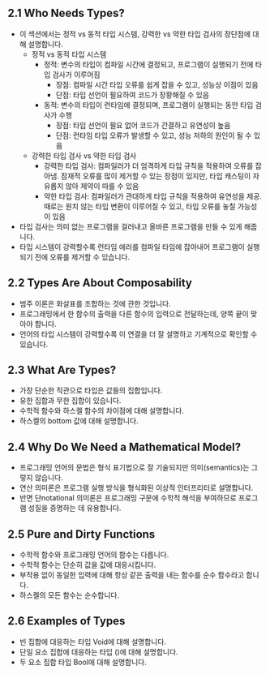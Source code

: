 ## 2.1 Who Needs Types?
- 이 섹션에서는 정적 vs 동적 타입 시스템, 강력한 vs 약한 타입 검사의 장단점에 대해 설명합니다.
    - 정적 vs 동적 타입 시스템
        - 정적: 변수의 타입이 컴파일 시간에 결정되고, 프로그램이 실행되기 전에 타입 검사가 이루어짐
            - 장점: 컴파일 시간 타입 오류를 쉽게 잡을 수 있고, 성능상 이점이 있음
            - 단점: 타입 선언이 필요하여 코드가 장황해질 수 있음
        - 동적: 변수의 타입이 런타임에 결정되며, 프로그램이 실행되는 동안 타입 검사가 수행
            - 장점: 타입 선언이 필요 없어 코드가 간결하고 유연성이 높음
            - 단점: 런타임 타입 오류가 발생할 수 있고, 성능 저하의 원인이 될 수 있음
    - 강력한 타입 검사 vs 약한 타입 검사
        - 강력한 타입 검사: 컴파일러가 더 엄격하게 타입 규칙을 적용하여 오류를 잡아냄. 잠재적 오류를 많이 제거할 수 있는 장점이 있지만, 타입 캐스팅이 자유롭지 않아 제약이 따를 수 있음
        - 약한 타입 검사: 컴파일러가 관대하게 타입 규칙을 적용하여 유연성을 제공. 때로는 원치 않는 타입 변환이 이루어질 수 있고, 타입 오류를 놓칠 가능성이 있음
- 타입 검사는 의미 없는 프로그램을 걸러내고 올바른 프로그램을 만들 수 있게 해줍니다.
- 타입 시스템이 강력할수록 런타임 에러를 컴파일 타임에 잡아내어 프로그램이 실행되기 전에 오류를 제거할 수 있습니다.

## 2.2 Types Are About Composability
- 범주 이론은 화살표를 조합하는 것에 관한 것입니다.
- 프로그래밍에서 한 함수의 출력을 다른 함수의 입력으로 전달하는데, 양쪽 끝이 맞아야 합니다.
- 언어의 타입 시스템이 강력할수록 이 연결을 더 잘 설명하고 기계적으로 확인할 수 있습니다.

## 2.3 What Are Types?
- 가장 단순한 직관으로 타입은 값들의 집합입니다.
- 유한 집합과 무한 집합이 있습니다.
- 수학적 함수와 하스켈 함수의 차이점에 대해 설명합니다.
- 하스켈의 bottom 값에 대해 설명합니다.

## 2.4 Why Do We Need a Mathematical Model?
- 프로그래밍 언어의 문법은 형식 표기법으로 잘 기술되지만 의미(semantics)는 그렇지 않습니다.
- 연산 의미론은 프로그램 실행 방식을 형식화된 이상적 인터프리터로 설명합니다.
- 반면 단notational 의미론은 프로그래밍 구문에 수학적 해석을 부여하므로 프로그램 성질을 증명하는 데 유용합니다.

## 2.5 Pure and Dirty Functions
- 수학적 함수와 프로그래밍 언어의 함수는 다릅니다.
- 수학적 함수는 단순히 값을 값에 대응시킵니다.
- 부작용 없이 동일한 입력에 대해 항상 같은 출력을 내는 함수를 순수 함수라고 합니다.
- 하스켈의 모든 함수는 순수합니다.

## 2.6 Examples of Types
- 빈 집합에 대응하는 타입 Void에 대해 설명합니다.
- 단일 요소 집합에 대응하는 타입 ()에 대해 설명합니다.
- 두 요소 집합 타입 Bool에 대해 설명합니다.
